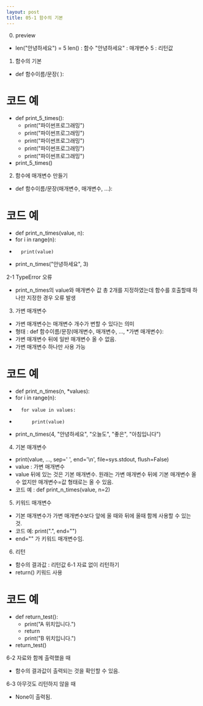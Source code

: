 ```yaml
---
layout: post
title: 05-1 함수의 기본
---
```


0. preview
- len("안녕하세요") = 5
len() : 함수
"안녕하세요" : 매개변수
5 : 리턴값


1. 함수의 기본
- def 함수이름/문장( ):
# 코드 예
- def print_5_times():
  -	print("파이썬프로그래밍")
  -	print("파이썬프로그래밍")
  -	print("파이썬프로그래밍")
  -	print("파이썬프로그래밍")
  -	print("파이썬프로그래밍")
- print_5_times()

2. 함수에 매개변수 만들기
- def 함수이름/문장(매개변수, 매개변수, ...):
# 코드 예
- def print_n_times(value, n):
-	for i in range(n):
-		print(value)
- print_n_times("안녕하세요", 3) 

2-1 TypeError 오류
- print_n_times의 value와 매개변수 값 총 2개를 지정하였는데 함수를 호출할때 하나만 지정한 경우 오류 발생

3. 가변 매개변수
- 가변 매개변수는 매개변수 개수가 변할 수 있다는 의미
- 형태 : def 함수이름/문장(매개변수, 매개변수, ..., *가변 매개변수):
- 가변 매개변수 뒤에 일반 매개변수 올 수 없음.
- 가변 매개변수 하나만 사용 가능
# 코드 예
- def print_n_times(n, *values):
- 	for i in range(n):
-		for value in values:
-			print(value)
- print_n_times(4, "안녕하세요", "오늘도", "좋은", "아침입니다")

4. 기본 매개변수
- print(value, ..., sep=' ', end='\n', file=sys.stdout, flush=False)
- value : 가변 매개변수
- value 뒤에 있는 것은 기본 매개변수. 원래는 가변 매개변수 뒤에 기본 매개변수 올 수 없지만 매개변수=값 형태로는 올 수 있음.
- 코드 예 : def print_n_times(value, n=2)

5. 키워드 매개변수
- 기본 매개변수가 가변 매개변수보다 앞에 올 때와 뒤에 올때 함께 사용할 수 있는 것.
- 코드 예: print(".", end="")
- end="" 가 키워드 매개변수임.

6. 리턴
- 함수의 결과값 : 리턴값
6-1 자료 없이 리턴하기
- return() 키워드 사용
# 코드 예
- def return_test():
  -	print("A 위치입니다.")
  -	return
  -	print("B 위치입니다.")
- return_test()

6-2 자료와 함께 출력했을 때
- 함수의 결과값이 출력되는 것을 확인할 수 있음.

6-3 아무것도 리턴하지 않을 때
- None이 출력됨.
